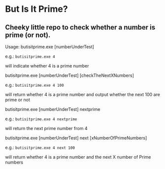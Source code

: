 # But Is It Prime?

## Cheeky little repo to check whether a number is prime (or not).


Usage:
butisitprime.exe [numberUnderTest]

e.g.: `butisitprime.exe 4`

will indicate whether 4 is a prime number


butisitprime.exe [numberUnderTest] [checkTheNextXNumbers]

e.g.: `butisitprime.exe 4 100`

will return whether 4 is a prime number and output whether the next 100 are prime or not


butisitprime.exe [numberUnderTest] nextprime

e.g.: `butisitprime.exe 4 nextprime`

will return the next prime number from 4


butisitprime.exe [numberUnderTest] next [xNumberOfPrimeNumbers]

e.g.: `butisitprime.exe 4 next 100`

will return whether 4 is a prime number and the next X number of Prime numbers
